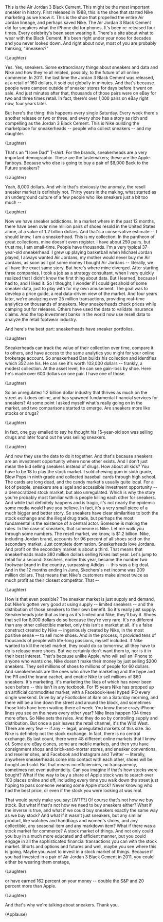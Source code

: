 
This is the Air Jordan 3 Black Cement.
This might be the most
important sneaker in history.
First released in 1988,
this is the shoe that started
Nike marketing as we know it.
This is the shoe that propelled
the entire Air Jordan lineage,
and perhaps saved Nike.
The Air Jordan 3 Black Cement
did for sneakers
what the iPhone did for phones.
It&#39;s been re-released four times.
Every celebrity&#39;s been seen wearing it.
There&#39;s a site about what to wear
with the Black Cement.
It&#39;s been right under
your nose for decades
and you never looked down.
And right about now,
most of you are probably
thinking, &quot;Sneakers?&quot;

(Laughter)

Yes.
Yes, sneakers.
Some extraordinary things about sneakers
and data
and Nike
and how they&#39;re all related, possibly,
to the future of all online commerce.
In 2011,
the last time the Jordan 3
Black Cement was released,
at a retail of 160 dollars,
it sold out globally in minutes.
And that&#39;s because people were camped
outside of sneaker stores
for days before it went on sale.
And just minutes after that,
thousands of those pairs were on eBay
for two and three times retail.
In fact, there&#39;s over 1,000 pairs on eBay
right now, four years later.

But here&#39;s the thing:
this happens every single Saturday.
Every week there&#39;s another
release or two or three,
and every shoe has a story
as rich and compelling
as the Jordan 3 Black Cement.
This is Nike building
the marketplace for sneakerheads --
people who collect sneakers --
and my daughter.

(Laughter)

That&#39;s an &quot;I love Dad&quot; T-shirt.
For the brands, sneakerheads
are a very important demographic.
These are the tastemakers;
these are the Apple fanboys.
Because who else is going to buy
a pair of $8,000
Back to the Future sneakers?

(Laughter)

Yeah, 8,000 dollars.
And while that&#39;s obviously the anomaly,
the resell sneaker market
is definitely not.
Thirty years in the making,
what started as an underground culture
of a few people who like sneakers
just a bit too much --

(Laughter)

Now we have sneaker addictions.
In a market where in the past 12 months,
there have been over
nine million pairs of shoes
resold in the United States alone,
at a value of 1.2 billion dollars.
And that&#39;s a conservative estimate --
I should know, I am a sneakerhead.
This is my collection.
In the pantheon of great collections,
mine doesn&#39;t even register.
I have about 250 pairs,
but trust me, I am small-time.
People have thousands.
I&#39;m a very typical
37-year-old sneakerhead.
I grew up playing basketball
when Michael Jordan played,
I always wanted Air Jordans,
my mother would never buy me Air Jordans,
as soon as I got some money
I bought Air Jordans --
literally, we all have
the exact same story.
But here&#39;s where mine diverged.
After starting three companies,
I took a job as a strategy consultant,
when I very quickly realized that
I didn&#39;t know the first thing about data.
But I learned, because I had to,
and I liked it.
So I thought, I wonder if I could
get ahold of some sneaker data,
just to play with for my own amusement.
The goal was to develop a price guide,
a real data-driven view of the market.
And four years later, we&#39;re analyzing
over 25 million transactions,
providing real-time analytics
on thousands of sneakers.
Now sneakerheads check prices
while camping out for releases.
Others have used the data
to validate insurance claims.
And the top investment banks in the world
now use resell data to analyze
the retail footwear industry.

And here&#39;s the best part:
sneakerheads have sneaker portfolios.

(Laughter)

Sneakerheads can track the value
of their collection over time,
compare it to others,
and have access to the same
analytics you might
for your online brokerage account.
So sneakerhead Dan builds his collection
and identifies which 352 are his.
He can see it&#39;s worth 103,000 dollars --
frankly, a modest collection.
At the asset level,
he can see gain-loss by shoe.
Here he&#39;s made over
600 dollars on one pair.
I have one of those.

(Laughter)

So an unregulated
1.2 billion dollar industry
that thrives as much on the street
as it does online,
and has spawned fundamental
financial services for sneakers?
At some point I asked myself
what&#39;s really going on in the market,
and two comparisons started to emerge.
Are sneakers more like stocks or drugs?

(Laughter)

In fact, one guy emailed to say
he thought his 15-year-old son
was selling drugs
and later found out
he was selling sneakers.

(Laughter)

And now they use the data
to do it together.
And that&#39;s because sneakers
are an investment opportunity
where none other exists.
And I don&#39;t just mean the kid
selling sneakers instead of drugs.
How about all kids?
You have to be 18
to play the stock market.
I sold chewing gum in sixth grade,
Blow Pops in ninth grade
and collected baseball cards
through high school.
The cards are long dead,
and the candy market&#39;s
usually quite local.
For a lot of people, sneakers are a legal
and accessible investment opportunity --
a democratized stock market,
but also unregulated.
Which is why the story
you&#39;re probably most familiar with
is people killing each other for sneakers.
And while that definitely
happens and is tragic,
it&#39;s not nearly the epidemic
some media would have you believe.
In fact, it&#39;s a very small piece
of a much bigger and better story.
So sneakers have clear similarities
to both the stock exchange
and the illegal drug trade,
but perhaps the most fundamental
is the existence of a central actor.
Someone is making the rules.
In the case of sneakers,
that someone is Nike.
Let me walk you through some numbers.
The resell market,
we know, is $1.2 billion.
Nike, including Jordan brand,
accounts for 96 percent of all shoes
sold on the secondary market.
Just complete domination.
Sneakerheads love Jordans.
And profit on the secondary market
is about a third.
That means that sneakerheads
made 380 million dollars
selling Nikes last year.
Let&#39;s jump to retail for a second.
Skechers, earlier this year,
became the number two
footwear brand in the country,
surpassing Adidas --
this was a big deal.
And in the 12 months ending in June,
Skechers&#39;s net income
was 209 million dollars.
That means that Nike&#39;s customers
make almost twice as much profit
as their closest competitor.
That --

(Laughter)

How is that even possible?
The sneaker market
is just supply and demand,
but Nike&#39;s gotten very good at using
supply -- limited sneakers --
and the distribution of those sneakers
to their own benefit.
So it&#39;s really just supply.
Sneakerheads joke that as long
as it&#39;s limited and Nike, they&#39;ll buy it.
Shoes that sell for 8,000 dollars
do so because they&#39;re very rare.
It&#39;s no different than any other
collectible market,
only this isn&#39;t a market at all.
It&#39;s a false construct created by Nike --
ingeniously created by Nike, in the most
positive sense -- to sell more shoes.
And in the process,
it provided tens of thousands of people
with life-long passions,
myself included.
If Nike wanted to kill the resell market,
they could do so tomorrow,
all they have to do is release more shoes.
But we certainly don&#39;t want them to,
nor is it in their best interest.
That&#39;s because unlike Apple, who will sell
an iPhone to anyone who wants one,
Nike doesn&#39;t make their money
by just selling $200 sneakers.
They sell millions of shoes to millions
of people for 60 dollars.
And sneakerheads are the ones
who drive the marketing
and the hype and the PR
and the brand cachet,
and enable Nike to sell millions
of $60 sneakers.
It&#39;s marketing.
It&#39;s marketing the likes of which
has never been seen before --
this isn&#39;t in any textbook.
For 15 years Nike has propped up
an artificial commodities market,
with a Facebook-level hyped IPO
every single weekend.
Drive by any Footlocker at 8am
on a Saturday morning,
and there will be a line down the street
and around the block,
and sometimes those kids
have been waiting there all week.
You know those crazy iPhone lines
you see on the news every other year?
Nike lines happen 104 times more often.
So Nike sets the rules.
And they do so by controlling
supply and distribution.
But once a pair leaves
the retail channel, it&#39;s the Wild West.
There are very few -- if any --
legal, unregulated markets of this size.
So Nike is definitely
not the stock exchange.
In fact, there is no central exchange.
By last count, there were 48 different
online markets that I know of.
Some are eBay clones,
some are mobile markets,
and then you have consignment shops
and brick-and-mortar stores,
and sneaker conventions,
and reseller sites,
and Facebook and Instagram and Twitter --
literally, anywhere sneakerheads
come into contact with each other,
shoes will be bought and sold.
But that means no efficiencies,
no transparency,
sometimes not even authenticity.
Can you imagine if that&#39;s
how stocks were bought?
What if the way to buy
a share of Apple stock
was to search over 100 places
online and off,
including every time
you walk down the street
just hoping to pass someone
wearing some Apple stock?
Never knowing who had the best price,
or even if the stock
you were looking at was real.

That would surely make you say:
[WTF?]
Of course that&#39;s not how we buy stock.
But what if that&#39;s not how
we need to buy sneakers either?
What if the inverse is true,
and what if we could buy sneakers
exactly the same way as we buy stock?
And what if it wasn&#39;t just sneakers,
but any similar product,
like watches and handbags
and women&#39;s shoes,
and any collectible, any seasonal item
and any markdown item?
What if there was
a stock market for commerce?
A stock market of things.
And not only could you buy in a much more
educated and efficient manner,
but you could engage in all
the sophisticated financial transactions
you can with the stock market.
Shorts and options and futures
and well, maybe you see
where this is going.
Maybe you want to invest
in a stock market of things.
Because if you had invested in a pair
of Air Jordan 3 Black Cement in 2011,
you could either be wearing them onstage,

(Laughter)

or have earned 162 percent
on your money --
double the S&amp;P and 20 percent
more than Apple.

(Laughter)

And that&#39;s why
we&#39;re talking about sneakers.
Thank you.

(Applause)

